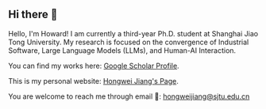 ## Hi there 👋

Hello, I'm Howard! I am currently a third-year Ph.D. student at Shanghai Jiao Tong University. My research is focused on the convergence of Industrial Software, Large Language Models (LLMs), and Human-AI Interaction.

You can find my works here: [Google Scholar Profile](https://scholar.google.com/citations?user=gRb1K7AAAAAJ\&hl).

This is my personal website: [Hongwei Jiang's Page](https://yuuko-kurisu.github.io).


You are welcome to reach me through email :e-mail:: <hongweijiang@sjtu.edu.cn>

<!--
**Yuuko-kurisu/Yuuko-kurisu** is a ✨ _special_ ✨ repository because its `README.md` (this file) appears on your GitHub profile.

Here are some ideas to get you started:

- 🔭 I’m currently working on ...
- 🌱 I’m currently learning ...
- 👯 I’m looking to collaborate on ...
- 🤔 I’m looking for help with ...
- 💬 Ask me about ...
- 📫 How to reach me: ...
- 😄 Pronouns: ...
- ⚡ Fun fact: ...
-->
